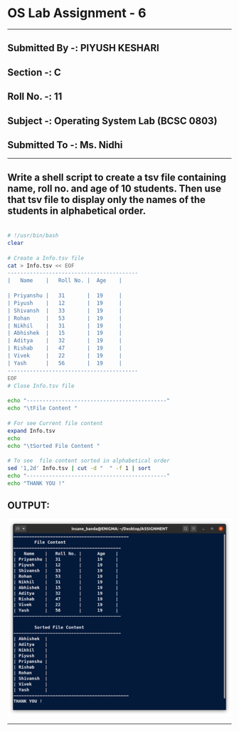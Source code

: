 # OS Lab Assignment - 6

------

## **Submitted By -:  PIYUSH KESHARI**
## **Section  -:  C**
## **Roll No. -:  11**
## **Subject  -:  Operating System Lab (BCSC 0803)**
## **Submitted To -:  Ms. Nidhi**
------

## Write a shell script to create a tsv file containing name, roll no. and age of 10    students. Then use that tsv file to display only the names of the students in alphabetical order.

```bash

# !/usr/bin/bash
clear

# Create a Info.tsv file
cat > Info.tsv << EOF
-----------------------------------------
|   Name    |	Roll No. | 	Age    |

| Priyanshu |	31       |	19     |
| Piyush    |	12       |	19     |
| Shivansh  |	33       |	19     |
| Rohan     |	53       |	19     |
| Nikhil    |	31       |	19     |
| Abhishek  |	15       |	19     |
| Aditya    |	32       |	19     |
| Rishab    |	47       |	19     |
| Vivek     |	22       |	19     |
| Yash      |	56       |	19     |
-----------------------------------------
EOF
# Close Info.tsv file

echo "--------------------------------------------"
echo "\tFile Content "

# For see Current file content
expand Info.tsv
echo
echo "\tSorted File Content "

# To see  file content sorted in alphabetical order
sed '1,2d' Info.tsv | cut -d "	" -f 1 | sort
echo "--------------------------------------------"
echo "THANK YOU !"
```

## **OUTPUT:**

![](./output.png)

------
